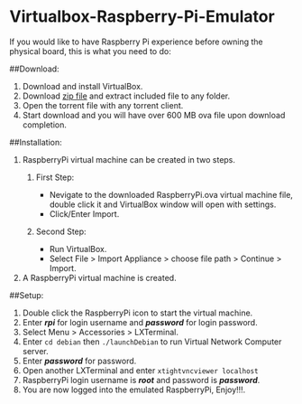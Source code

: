 # Virtualbox-Raspberry-Pi-Emulator

If you would like to have Raspberry Pi experience before owning the physical board, this is what you need to do:

##Download:
1. Download and install VirtualBox.
2. Download [zip file](http://ediy.com.my/Downloads/Raspberry%20Pi/RaspberryPi.VirtualBox.zip) and extract included file to any folder.
3. Open the torrent file with any torrent client.
4. Start download and you will have over 600 MB ova file upon download completion.

##Installation:
1. RaspberryPi virtual machine can be created in two steps.
   1. First Step:
      * Nevigate to the downloaded RaspberryPi.ova virtual machine file, double click it and VirtualBox window will open with settings.
      * Click/Enter Import.
      
   2. Second Step:
      * Run VirtualBox.
      * Select File > Import Appliance > choose file path > Continue > Import.
2. A RaspberryPi virtual machine is created.

##Setup:
1. Double click the RaspberryPi icon to start the virtual machine.
2. Enter ***rpi*** for login username and ***password*** for login password.
3. Select Menu > Accessories > LXTerminal.
4. Enter `cd debian` then `./launchDebian` to run Virtual Network Computer server.
5. Enter ***password*** for password.
6. Open another LXTerminal and enter `xtightvncviewer localhost`
7. RaspberryPi login username is ***root*** and password is ***password***.
8. You are now logged into the emulated RaspberryPi, Enjoy!!!.
